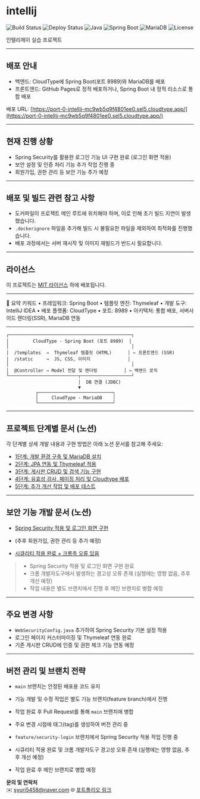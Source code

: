 # intellij

![Build Status](https://img.shields.io/badge/build-passing-brightgreen)
![Deploy Status](https://img.shields.io/badge/deploy-success-blue)
![Java](https://img.shields.io/badge/Java-17-orange)
![Spring Boot](https://img.shields.io/badge/SpringBoot-2.7-green)
![MariaDB](https://img.shields.io/badge/MariaDB-10.6-blue)
![License](https://img.shields.io/badge/license-MIT-blue)

인텔리제이 실습 프로젝트

---

## 배포 안내

-	백엔드: CloudType에 Spring Boot(포트 8989)와 MariaDB를 배포
-	프론트엔드: GitHub Pages로 정적 배포하거나, Spring Boot 내 정적 리소스로 통합 배포


배포 URL: [https://port-0-intellij-mc9wb5q9f4801ee0.sel5.cloudtype.app/](https://port-0-intellij-mc9wb5q9f4801ee0.sel5.cloudtype.app/)

---
## 현재 진행 상황

- Spring Security를 활용한 로그인 기능 UI 구현 완료 (로그인 화면 적용)
- 보안 설정 및 인증 처리 기능 추가 작업 진행 중
- 회원가입, 권한 관리 등 보안 기능 추가 예정

---



## 배포 및 빌드 관련 참고 사항

- 도커파일이 프로젝트 메인 루트에 위치해야 하며, 이로 인해 초기 빌드 지연이 발생했습니다.  
- `.dockerignore` 파일을 추가해 빌드 시 불필요한 파일을 제외하여 최적화를 진행했습니다.  
- 배포 과정에서는 서버 재시작 및 이미지 재빌드가 반드시 필요합니다.

---

## 라이선스

이 프로젝트는 [MIT 라이선스](./LICENSE) 하에 배포됩니다.

---

📌 요약 키워드
	•	프레임워크: Spring Boot
	•	템플릿 엔진: Thymeleaf
	•	개발 도구: IntelliJ IDEA
	•	배포 플랫폼: CloudType
	•	포트: 8989
	•	아키텍처: 통합 배포, 서버사이드 렌더링(SSR), MariaDB 연동


---

```
┌──────────────────────────────────────────────┐
│         CloudType - Spring Boot (포트 8989)  │
│                                              │
│  /templates  →  Thymeleaf 템플릿 (HTML)      │ ← 프론트엔드 (SSR)
│  /static     →  JS, CSS, 이미지              │
│                                              │
│  @Controller → Model 전달 및 렌더링          │ ← 백엔드 로직
└──────────────────────────┬───────────────────┘
                           │  DB 연결 (JDBC)
                           ▼
           ┌────────────────────────────┐
           │     CloudType - MariaDB    │
           └────────────────────────────┘
```

---

## 프로젝트 단계별 문서 (노션)

각 단계별 상세 개발 내용과 구현 방법은 아래 노션 문서를 참고해 주세요:

- [1단계: 개발 환경 구축 및 MariaDB 설치](https://iridescent-breakfast-50b.notion.site/2025-06-18-21675f0fde6c80768360cc0422164162?source=copy_link)  
- [2단계: JPA 연동 및 Thymeleaf 적용](https://iridescent-breakfast-50b.notion.site/2025-06-19-21775f0fde6c80e298a7dc4070bcb8e3?source=copy_link)  
- [3단계: 게시판 CRUD 및 검색 기능 구현](https://iridescent-breakfast-50b.notion.site/2025-06-20-21875f0fde6c807aa61fcc540e768fd1?source=copy_link)  
- [4단계: 유효성 검사, 페이징 처리 및 Cloudtype 배포](https://iridescent-breakfast-50b.notion.site/2025-06-23-21b75f0fde6c80b88fe1dc9327527fbb?source=copy_link)  
- [5단계: 추가 개선 작업 및 배포 테스트](https://iridescent-breakfast-50b.notion.site/2025-06-24-21b75f0fde6c805592e2ea345fa591c3?source=copy_link)  

---

## 보안 기능 개발 문서 (노션)

- [Spring Security 적용 및 로그인 화면 구현](https://iridescent-breakfast-50b.notion.site/2025-06-29-22275f0fde6c801ea5d3fc0f9ad06baf?source=copy_link)  
- (추후 회원가입, 권한 관리 등 추가 예정)

- [시큐리티 적용 완료 + 크롬측 오류 있음](https://iridescent-breakfast-50b.notion.site/2025-07-02-22275f0fde6c801ea5d3fc0f9ad06baf?source=copy_link)

> - Spring Security 적용 및 로그인 화면 구현 완료  
> - 크롬 개발자도구에서 발생하는 경고성 오류 존재 (실행에는 영향 없음, 추후 개선 예정)  
> - 작업 내용은 별도 브랜치에서 진행 후 메인 브랜치로 병합 예정

---

## 주요 변경 사항

- `WebSecurityConfig.java` 추가하여 Spring Security 기본 설정 적용
- 로그인 페이지 커스터마이징 및 Thymeleaf 연동 완료
- 기존 게시판 CRUD에 인증 및 권한 체크 기능 연동 예정

---
## 버전 관리 및 브랜치 전략

- `main` 브랜치는 안정된 배포용 코드 유지  
- 기능 개발 및 수정 작업은 별도 기능 브랜치(feature branch)에서 진행  
- 작업 완료 후 Pull Request를 통해 `main` 브랜치에 병합  
- 주요 변경 시점에 태그(tag)를 생성하여 버전 관리 중  

  
- `feature/security-login` 브랜치에서 Spring Security 적용 작업 진행 중  
- 시큐리티 적용 완료 및 크롬 개발자도구 경고성 오류 존재 (실행에는 영향 없음, 추후 개선 예정)  
- 작업 완료 후 메인 브랜치로 병합 예정


**문의 및 연락처**  
✉️ syuri5458@naver.com 
🌐 [포트폴리오 링크](https://yuriportfolio.com)
